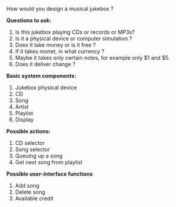 How would you design a musical jukebox ?

**Questions to ask:**

1. Is this jukebox playing CDs or records or MP3s?
2. Is it a physical device or computer simulation ?
3. Does it take money or is it free ?
4. If it takes monet, in what currency ?
5. Maybe it takes only certain notes, for example only $1 and $5.
6. Does it deliver change ?
  
**Basic system components:**

1. Jukebox physical device
2. CD
3. Song
4. Artist
5. Playlist
6. Display
 
**Possible actions:**

1. CD selector
2. Song selector
3. Queuing up a song
4. Get next song from playlist
 
**Possible user-interface functions**

1. Add song
2. Delete song  
3. Available credit
 
 